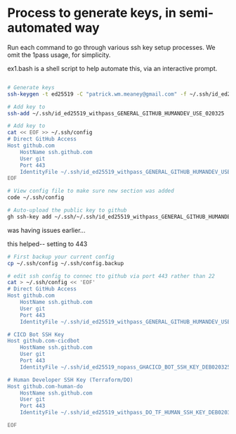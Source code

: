 # Process to generate keys, in semi-automated way

Run each command to go through various ssh key setup processes.
We omit the 1pass usage, for simplicity.

ex1.bash is a shell script to help automate this, via an interactive prompt.

```bash

# Generate keys
ssh-keygen -t ed25519 -C "patrick.wm.meaney@gmail.com" -f ~/.ssh/id_ed25519_withpass_GENERAL_GITHUB_HUMANDEV_USE_020325

# Add key to
ssh-add ~/.ssh/id_ed25519_withpass_GENERAL_GITHUB_HUMANDEV_USE_020325

# Add key to
cat << EOF >> ~/.ssh/config
# Direct GitHub Access
Host github.com
    HostName ssh.github.com
    User git
    Port 443
    IdentityFile ~/.ssh/id_ed25519_withpass_GENERAL_GITHUB_HUMANDEV_USE_020325
EOF

# View config file to make sure new section was added
code ~/.ssh/config

# Auto-upload the public key to github
gh ssh-key add ~/.ssh/~/.ssh/id_ed25519_withpass_GENERAL_GITHUB_HUMANDEV_USE_020325.pub -t "id_ed25519_withpass_GENERAL_GITHUB_HUMANDEV_USE_020325"
```

was having issues earlier...

this helped-- setting to 443

```bash
# First backup your current config
cp ~/.ssh/config ~/.ssh/config.backup

# edit ssh config to connec tto github via port 443 rather than 22
cat > ~/.ssh/config << 'EOF'
# Direct GitHub Access
Host github.com
    HostName ssh.github.com
    User git
    Port 443
    IdentityFile ~/.ssh/id_ed25519_withpass_GENERAL_GITHUB_HUMANDEV_USE_020325

# CICD Bot SSH Key
Host github.com-cicdbot
    HostName ssh.github.com
    User git
    Port 443
    IdentityFile ~/.ssh/id_ed25519_nopass_GHACICD_BOT_SSH_KEY_DEB020325

# Human Developer SSH Key (Terraform/DO)
Host github.com-human-do
    HostName ssh.github.com
    User git
    Port 443
    IdentityFile ~/.ssh/id_ed25519_withpass_DO_TF_HUMAN_SSH_KEY_DEB020325

EOF
```
